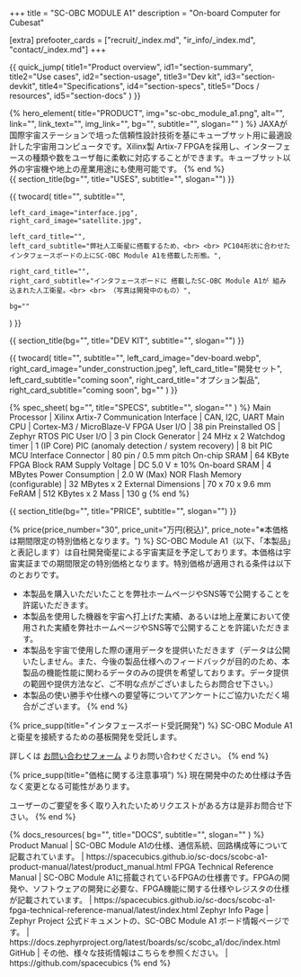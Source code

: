 +++
title = "SC-OBC MODULE A1"
description = "On-board Computer for Cubesat"

[extra]
prefooter_cards = ["recruit/_index.md", "ir_info/_index.md", "contact/_index.md"]
+++

{{ quick_jump(
	title1="Product overview", id1="section-summary",
	title2="Use cases", id2="section-usage",
	title3="Dev kit", id3="section-devkit",
	title4="Specifications", id4="section-specs",
	title5="Docs / resources", id5="section-docs"
) }}

<section id="section-summary">
	{% hero_element(
		title="PRODUCT",
		img="sc-obc_module_a1.png",
		alt="",
		link="",
		link_text="",
		img_link="",
		bg="",
		subtitle="",
		slogan=""
	) %}
	JAXAが国際宇宙ステーションで培った信頼性設計技術を基にキューブサット用に最適設計した宇宙用コンピュータです。Xilinx製 Artix-7 FPGAを採用し、インターフェースの種類や数をユーザ毎に柔軟に対応することができます。キューブサット以外の宇宙機や地上の産業用途にも使用可能です。
	{% end %}

<section id="section-usage">
	{{ section_title(bg="", title="USES", subtitle="", slogan="") }}
</section>

{{ twocard(
	title="",
	subtitle="",

	left_card_image="interface.jpg",
	right_card_image="satellite.jpg",

	left_card_title="",
	left_card_subtitle="弊社人工衛星に搭載するため、<br> <br> PC104形状に合わせたインタフェースボードの上にSC-OBC Module A1を搭載した形態。",

	right_card_title="",
	right_card_subtitle="インタフェースボードに 搭載したSC-OBC Module A1が 組み込まれた人工衛星。<br> <br> （写真は開発中のもの）",

	bg=""
) }}

<section id="section-devkit">
	{{ section_title(bg="", title="DEV KIT", subtitle="", slogan="") }}
</section>

{{ twocard(
	title="",
	subtitle="",
	left_card_image="dev-board.webp",
	right_card_image="under_construction.jpeg",
	left_card_title="開発セット",
	left_card_subtitle="coming soon",
	right_card_title="オプション製品",
	right_card_subtitle="coming soon",
	bg=""
) }}

<section id="section-specs">
	{% spec_sheet(
		bg="",
		title="SPECS",
		subtitle="",
		slogan=""
	) %}
	Main Processor | Xilinx Artix-7
	Communication Interface | CAN, I2C, UART
	Main CPU | Cortex-M3 / MicroBlaze-V
	FPGA User I/O | 38 pin
	Preinstalled OS | Zephyr RTOS
	PIC User I/O | 3 pin
	Clock Generator | 24 MHz x 2
	Watchdog timer | 1 (IP Core)
	PIC (anomaly detection / system recovery) | 8 bit PIC MCU
	Interface Connector | 80 pin / 0.5 mm pitch
	On-chip SRAM | 64 KByte FPGA Block RAM
	Supply Voltage | DC 5.0 V ± 10%
	On-board SRAM | 4 MBytes
	Power Consumption | 2.0 W (Max)
	NOR Flash Memory (configurable) | 32 MBytes x 2
	External Dimensions | 70 x 70 x 9.6 mm
	FeRAM | 512 KBytes x 2
	Mass | 130 g
	{% end %}
</section>

{{ section_title(bg="", title="PRICE", subtitle="", slogan="") }}

{% price(price_number="30", price_unit="万円(税込)", price_note="※本価格は期間限定の特別価格となります。") %}
SC-OBC Module A1（以下、「本製品」と表記します）は自社開発衛星による宇宙実証を予定しております。本価格は宇宙実証までの期間限定の特別価格となります。特別価格が適用される条件は以下のとおりです。

- 本製品を購入いただいたことを弊社ホームページやSNS等で公開することを許諾いただきます。
- 本製品を使用した機器を宇宙へ打上げた実績、あるいは地上産業において使用された実績を弊社ホームページやSNS等で公開することを許諾いただきます。
- 本製品を宇宙で使用した際の運用データを提供いただきます（データは公開いたしません。また、今後の製品仕様へのフィードバックが目的のため、本製品の機能性能に関わるデータのみの提供を希望しております。データ提供の範囲や提供方法など、ご不明な点がございましたらお問合せ下さい。）
- 本製品の使い勝手や仕様への要望等についてアンケートにご協力いただく場合がございます。
{% end %}

{% price_supp(title="インタフェースボード受託開発") %}
SC-OBC Module A1と衛星を接続するための基板開発を受託します。

詳しくは [お問い合わせフォーム](/contact">) よりお問い合わせください。
{% end %}

{% price_supp(title="価格に関する注意事項") %}
現在開発中のため仕様は予告なく変更となる可能性があります。

ユーザーのご要望を多く取り入れたいためリクエストがある方は是非お問合せ下さい。
{% end %}

<section id="section-docs">
	{% docs_resources(
		bg="",
		title="DOCS",
		subtitle="",
		slogan=""
	) %}
	Product Manual | SC-OBC Module A1の仕様、通信系統、回路構成等について記載されています。 | https://spacecubics.github.io/sc-docs/scobc-a1-product-manual/latest/product_manual.html
	FPGA Technical Reference Manual | SC-OBC Module A1に搭載されているFPGAの仕様書です。FPGAの開発や、ソフトウェアの開発に必要な、FPGA機能に関する仕様やレジスタの仕様が記載されています。 | https://spacecubics.github.io/sc-docs/scobc-a1-fpga-technical-reference-manual/latest/index.html
	Zephyr Info Page | Zephyr Project 公式ドキュメントの、SC-OBC Module A1 ボード情報ページです。 | https://docs.zephyrproject.org/latest/boards/sc/scobc_a1/doc/index.html
	GitHub | その他、様々な技術情報はこちらを参照ください。 | https://github.com/spacecubics
	{% end %}
</section>
